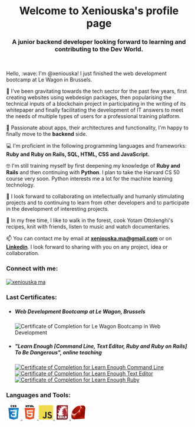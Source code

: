<h1 align="center">Welcome to Xeniouska's profile page</h1>
<h3 align="center"> A junior backend developer looking forward to learning and contributing to the Dev World.</h3>
<br>
<p>Hello, :wave: I'm @xeniouska! I just finished the web development bootcamp at Le Wagon in Brussels.</p>

:telescope: I've been gravitating towards the tech sector for the past few years, first creating websites using webdesign packages, then popularising the technical inputs of a blockchain project in participating in the writing of its whitepaper and finally facilitating the development of IT answers to meet the needs of multiple types of users for a professional training platform.

:heartbeat: Passionate about apps, their architectures and functionality, I'm happy to finally move to the **backend** side.

:computer: I'm proficient in the following programming languages and frameworks: **Ruby and Ruby on Rails, SQL, HTML, CSS and JavaScript.**

🤓 I'm still training myself by first deepening my knowledge of **Ruby and Rails** and then continuing with **Python**. I plan to take the Harvard CS 50 course very soon. Python interests me a lot for the machine learning technology.

👯 I look forward to collaborating on intellectually and humanly stimulating projects and to continuing to learn from other developers and to participate in the development of interesting projects.

:cherry_blossom: In my free time, I like to walk in the forest, cook Yotam Ottolenghi's recipes, knit with friends, listen to music and watch documentaries.

📫 You can contact me by email at **xeniouska.ma@gmail.com** or on <a href="https://www.linkedin.com/in/xeniouskama" target="_blank" rel="noopener noreferrer">**Linkedin**</a>. 
I look forward to sharing with you on any project, idea or collaboration.

<h3 align="left">Connect with me:</h3>
<p align="left">
<a href="https://www.linkedin.com/in/xeniouskama" target="_blank" rel="noopener noreferrer"><img align="center" src="https://raw.githubusercontent.com/rahuldkjain/github-profile-readme-generator/master/src/images/icons/Social/linked-in-alt.svg" alt="xeniouska ma" height="30" width="40" /></a>
</p>

<h3 align="left">Last Certificates:</h3>
<ul>
  <li>
    <h5> Web Development Bootcamp at Le Wagon, Brussels</h4>
    <p><img src="https://github.com/Xeniouska/Xeniouska/assets/115425494/5449c916-bb73-4bde-b410-881fce3e516d" alt="Certificate of Completion for Le Wagon Bootcamp in Web Development" height="60"></p>
  </li>

  <li>
    <h5> "Learn Enough [Command Line, Text Editor, Ruby and Ruby on Rails] To Be Dangerous", online teaching</h4>
    <p><a href="https://www.learnenough.com/certificates/Xeniouska"><img src="https://www.learnenough.com/certificates/Xeniouska/command-line-tutorial.svg" alt="Certificate of Completion for Learn Enough Command Line" width="60" height="60"></a><a href="https://www.learnenough.com/certificates/Xeniouska"><img src="https://www.learnenough.com/certificates/Xeniouska/text-editor-tutorial.svg" alt="Certificate of Completion for Learn Enough Text Editor" width="60" height="60"></a><a href="https://www.learnenough.com/certificates/Xeniouska"><img src="https://www.learnenough.com/certificates/Xeniouska/ruby-tutorial.svg" alt="Certificate of Completion for Learn Enough Ruby" width="60" height="60"></a></p>
  </li>
</ul>
  
<h3 align="left">Languages and Tools:</h3>
<p align="left"> <a href="https://www.w3schools.com/css/" target="_blank" rel="noreferrer"> <img src="https://raw.githubusercontent.com/devicons/devicon/master/icons/css3/css3-original-wordmark.svg" alt="css3" width="40" height="40"/> </a> <a href="https://www.w3.org/html/" target="_blank" rel="noreferrer"> <img src="https://raw.githubusercontent.com/devicons/devicon/master/icons/html5/html5-original-wordmark.svg" alt="html5" width="40" height="40"/> </a> <a href="https://developer.mozilla.org/en-US/docs/Web/JavaScript" target="_blank" rel="noreferrer"> <img src="https://raw.githubusercontent.com/devicons/devicon/master/icons/javascript/javascript-original.svg" alt="javascript" width="40" height="40"/> </a> <a href="https://rubyonrails.org" target="_blank" rel="noreferrer"> <img src="https://raw.githubusercontent.com/devicons/devicon/master/icons/rails/rails-original-wordmark.svg" alt="rails" width="40" height="40"/> </a> <a href="https://www.ruby-lang.org/en/" target="_blank" rel="noreferrer"> <img src="https://raw.githubusercontent.com/devicons/devicon/master/icons/ruby/ruby-original.svg" alt="ruby" width="40" height="40"/> </a></p>

